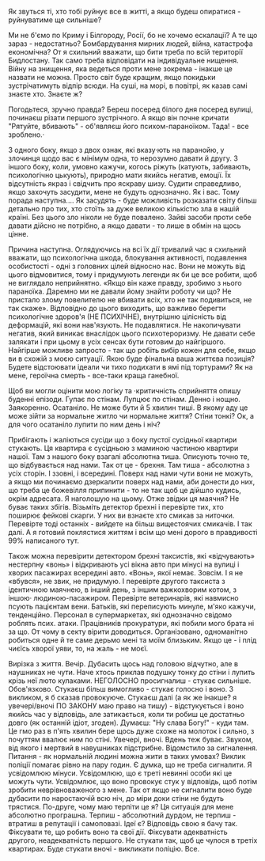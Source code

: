 ﻿Як звуться ті, хто тобі руйнує все в житті, а якщо будеш опиратися - руйнуватиме ще сильніше?

Ми не б'ємо по Криму і Білгороду, Росії, бо не хочемо ескалації? А те що зараз - недостатньо? Бомбардування мирних людей, війна, катастрофа економічна?
От я схильний вважати, що бити треба по всій території Бидлостану. Так само треба відповідати на індивідуальне нищення. Війну на знищення, яка ведеться проти мене зокрема - інакше це назвати не можна. Просто світ буде кращим, якщо покидьки зустрічатимуть відпір всюди. На суші, на морі, в повітрі, як казав самі знаєте хто. Знаєте ж?

Погодьтеся, зручно правда? Береш посеред білого дня посеред вулиці, починаєш різати першого зустрічного. А якщо він почне кричати "Рятуйте, вбивають" - об'являєш його психом-параноїком. Тада! - все зроблено.·

З одного боку, якщо з двох ознак, які вказу·ють на паранойю, у злочинця щодо вас є мінімум одна, то нерозумно давати й другу. З іншого боку, коли, умовно кажучи, когось ріжуть (катують, забивають, психологічно цькують), природно мати якийсь негатив, емоції. Їх відсутність якраз і свідчить про яскраву шизу. Судити справедливо, якщо захочуть засудити, мене не будуть однозначно. Як і вас. Тому порада наступна....
Як засудять - буде можливість розказати світу більш детально про тих, хто стоїть за дуже великою кількістю зла в нашій країні. Без цього зло ніколи не буде повалено.
Зайві засоби проти себе давати дійсно не потрібно, а якщо давати - то лише в обмін на щось цінне.

Причина наступна. Оглядуючись на всі їх дії тривалий час я схильний вважати, що психологічна шкода, блокування активності, подавлення особистості - одні з головних цілей відносно нас. Вони не можуть від цього відмовитися, тому і придумують легенди як би це все робити, щоб не виглядало неприйнятно. «Якщо він каже правду, зробимо з нього параноїка. Даремно ми не давали йому знайти роботу чи що? Не пристало злому повелителю не вбивати всіх, хто не так подивиться, не так скаже».
Відповідно до цього виходить, що важливо берегти психологічне здоров'я (НЕ ПСИХІЧНЕ), внутрішню цілісність від деформацій, які вони нав'язують. Не подавлятися. Не накопичувати негатив, який виникає внаслідок цього психотероризму. Не давати себе залякати і при цьому в усіх сенсах бути готовим до найгіршого. 
Найгірше можливе запросто - так що робіть вибір кожен для себе, якщо ви в схожій з моєю ситуації. Якою буде фінальна ваша життєва позиція? Будете відстоювати ідеали чи тихо подихати в ямі під тортурами? Як на мене, героїчна смерть - все-таки краща ганебної.

Щоб ви могли оцінити мою логіку та ·критичність сприйняття опишу буденні епізоди.
Гупає по стінам. Лупцює по стінам. Денно і нощно.
Заякоренно. Осатаніло. Не може бути й 5 хвилин тиші. В якому аду це може зійти за нормальне житло чи нормальне життя? Стіни тонкі? Ок, а для чого осатаніло лупити по ним день і ніч?

Прибігають і жаліються сусіди що з боку пустої сусідньої квартири стукають. Ця квартира є сусідньою з маминою частиною квартири нашої. Там з нашого боку взагалі абсолютна тиша. Описують точно те, що відбувається над нами. 
Так от це - брехня. Там тиша - абсолютна з усіх сторін. І ззовні, і всередині. Поверх над нами чути вони не можуть, а якщо ми починаємо дзеркалити поверх над нами, аби донести до них, що треба це божевілля припинити - то не так щоб це дійшло кудись, окрім адресата. Я наголошую на цьому.
Отже звідки ця маячня? Не буває таких збігів. Візьміть детектор брехні і перевірте тих, хто поширює фейкові скарги. У них ви взнаєте хто смикав за ниточки. Перевірте тоді останніх -  вийдете на більш вищестоячих смикачів. І так далі. А я готовий поклястися життям і всім що мені дорого в правдивості 99% написаного тут.

Також можна перевірити детектором брехні таксистів, які «відчувають» нестерпну «вонь» і відкривають усі вікна авто при мінусі на вулиці і хворих пасажирах всередині авто. «Вонь», якої немає. Зовсім. І я не «вбувся», не звик, не придумую. І перевірте другого таксиста з ідентичною маячнею, в інший день, з іншим важкохворим котом, з іншою· людиною-пасажиром. Перевірте ветеринарів, які навмисно псують пацієнтам вени. Батьків, які переписують минуле, м'яко кажучи, тенденційно. Персонал в супермаркетах, які однозначно свідомо роблять псих. атаки.
Працівників прокуратури, які побили мого брата ні за що.
От чому в секту вірити доводиться. Організовано, одноманітно робиться одне й те саме дерьмо мені та моїм близьким. Якщо це - і плід чиєїсь хворої уяви, то, на жаль - не моєї.

Вирізка з життя.
Вечір. Дубасить щось над головою відчутно, але в наушниках не чути. Наче хтось приклав подушку тонку до стіни і лупить крізь неї люто кулаками. НЕГОЛОСНО просигналиш - стукає сильніше. Обов'язково. Стукаєш більш вимогливо - стукає голосно і воно. З викликом, я б сказав провокуюче. Стукаєш далі (а як  же інакше? я увечері/вночі ПО ЗАКОНУ маю право на тишу) - відстукується і воно якийсь час у відповідь, але затикається, коли ти робиш це достатньо довго (як останній ідіот, згоден). Думаєш: "Ну слава Богу!" - куди там. Це гмо раз в п'ять хвилин бере щось дуже схоже на молоток і сильно, з почуттям ввалює ним по стіні. Увечері, вночі. Вдень теж буває. Звуком, від якого і мертвий в навушниках підстрибне. Відомстило за сигналення. 
Питання - як нормальній людині можна жити в таких умовах? Виклик поліції помагає рівно на пару годин. Є думка, що не треба сигналити. Я усвідомлюю мінуси. Усвідомлюю, що є треті невинні особи які це можуть чути. Усвідомлює, що воно провокує стук у відповідь, щоб потім зробити неврівноваженого з мене. Так от якщо не сигналити воно буде дубасити по наростаючій всю ніч, до міри доки стіни не будуть трястися. По-друге, чому маю терпіти це я? Ця ситуація для мене абсолютно програшна. Терпиш - абсолютний дурдом, не терпиш - втратиш в репутації і самоповазі. 
Ідеї є?
Відповідь свою я бачу так. Фіксувати те, що робить воно та свої дії. Фіксувати адекватність другого, неадекватність першого. Не стукати так, щоб це чулося в третіх квартирах. Буде стукати вночі - викликати поліцію. Все.

